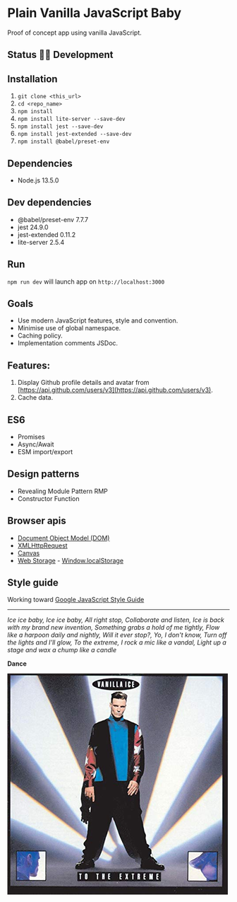 # Plain Vanilla JavaScript Baby

Proof of concept app using vanilla JavaScript.

## Status 👷‍♀️ Development

## Installation

1. `git clone <this_url>`
1. `cd <repo_name>`
1. `npm install`
1. `npm install lite-server --save-dev`
1. `npm install jest --save-dev`
1. `npm install jest-extended --save-dev`
1. `npm install @babel/preset-env`

## Dependencies

* Node.js 13.5.0

## Dev dependencies
* @babel/preset-env 7.7.7
* jest 24.9.0
* jest-extended 0.11.2
* lite-server 2.5.4

## Run

`npm run dev` will launch app on `http://localhost:3000`

## Goals
* Use modern JavaScript features, style and convention.
* Minimise use of global namespace.
* Caching policy.
* Implementation comments JSDoc.

## Features:

1. Display Github profile details and avatar from [https://api.github.com/users/v3](https://api.github.com/users/v3).
2. Cache data.

## ES6
* Promises
* Async/Await
* ESM import/export

## Design patterns
* Revealing Module Pattern RMP
* Constructor Function

## Browser apis

* [Document Object Model (DOM)](https://developer.mozilla.org/en-US/docs/Web/API/Document_Object_Model)
* [XMLHttpRequest](https://developer.mozilla.org/en-US/docs/Web/API/XMLHttpRequest)
* [Canvas](https://developer.mozilla.org/en-US/docs/Web/API/Canvas_API)
* [Web Storage](https://developer.mozilla.org/en-US/docs/Web/API/Web_Storage_API) - [Window.localStorage](https://developer.mozilla.org/en-US/docs/Web/API/Window/localStorage)

## Style guide

Working toward [Google JavaScript Style Guide](https://google.github.io/styleguide/jsguide.html#introduction)

<hr>

*Ice ice baby, Ice ice baby, All right stop, Collaborate and listen, Ice is back with my brand new invention, Something grabs a hold of me tightly, Flow like a harpoon daily and nightly, Will it ever stop?, Yo, I don't know, Turn off the lights and I'll glow, To the extreme, I rock a mic like a vandal, Light up a stage and wax a chump like a candle*

**Dance**

![Vanilla Ice - To The Extreme album cover](readme.jpg)